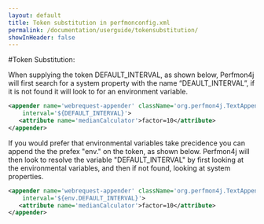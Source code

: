 ```yaml
---
layout: default
title: Token substitution in perfmonconfig.xml
permalink: /documentation/userguide/tokensubstitution/
showInHeader: false
---
```


#Token Substitution:

When supplying the token DEFAULT_INTERVAL, as shown below, Perfmon4j will first search for a system property with the name “DEAULT_INTERVAL”, if it is not found it will look to for an environment variable.

~~~~ xml
<appender name='webrequest-appender' className='org.perfmon4j.TextAppender' 
	interval='${DEFAULT_INTERVAL}'>
   <attribute name='medianCalculator'>factor=10</attribute>		
</appender>
~~~~

If you would prefer that environmental variables take precidence you can append the the prefex "env." on the token, as shown below. Perfmon4j will then look to resolve the variable "DEFAULT_INTERVAL" by first looking at the environmental variables, and then if not found, looking at system properties.

~~~~ xml
<appender name='webrequest-appender' className='org.perfmon4j.TextAppender' 
	interval='${env.DEFAULT_INTERVAL}'>
   <attribute name='medianCalculator'>factor=10</attribute>		
</appender>
~~~~

